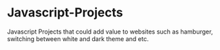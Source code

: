 # Javascript-Projects
Javascript Projects that could add value to websites such as hamburger, switching between white and dark theme and etc.
